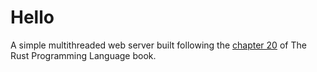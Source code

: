 # Hello

A simple multithreaded web server built following the [chapter 20](https://doc.rust-lang.org/book/ch20-00-final-project-a-web-server.html) of The Rust Programming Language book.
